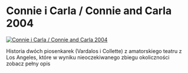 Connie i Carla / Connie and Carla 2004 
=============
[![Connie i Carla / Connie and Carla 2004 ](http://vidos.pl/images/player.gif)](http://vidos.pl/connie-i-carla-connie-and-carla-2004)

 Historia dwóch piosenkarek (Vardalos i Collette) z amatorskiego teatru z Los Angeles, które w wyniku nieoczekiwanego zbiegu okoliczności zobacz pełny opis
